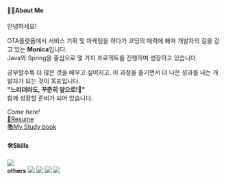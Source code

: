 <h4>👩‍💻About Me</h4>
<p>안녕하세요!</p>
<p>
  OTA플랫폼에서 서비스 기획 및 마케팅을 하다가 코딩의 매력에 빠져 개발자의 길을 걷고 있는 <strong>Monica</strong>입니다.<br>
  Java와 Spring을 중심으로 몇 가지 프로젝트를 진행하며 성장하고 있습니다.
</p>
<p>
  공부할수록 더 많은 것을 배우고 싶어지고, 이 과정을 즐기면서 더 나은 성과를 내는 개발자가 되는 것이 목표입니다.<br>
  <strong>"느리더라도, 꾸준히 앞으로!🚀"</strong><br>
  함께 성장할 준비가 되어 있습니다.
</p>

*Come here!*<br>
<a href="https://diligent-trout-f35.notion.site/1451d838d37c80f2b173e80cee21b02f?pvs=4" target="_blank">📄Resume</a><br>
<a href="https://diligent-trout-f35.notion.site/1461d838d37c8001a41ae2d2a64dc77a?pvs=4" target="_blank">📚My Study book</a>

<h4>🛠️Skills</h4>
<img src="https://github-readme-stats.vercel.app/api/top-langs/?username=Monica-Jang&layout=compact">
<div>
  <strong>others </strong>
  <img src="https://img.shields.io/badge/Spring-6DB33F?style=flat-square&logo=Spring&logoColor=white">
  <img src="https://img.shields.io/badge/Oracle-F80000?style=flat-square&logo=Oracle&logoColor=white">
  <img src="https://img.shields.io/badge/MySQL-4479A1?style=flat-square&logo=MySQL&logoColor=white">
  <img src="https://img.shields.io/badge/MariaDB-003545?style=flat-square&logo=MariaDB&logoColor=white">
</div>

<!-- <h4>🎖️Level</h4>
<img src="http://mazassumnida.wtf/api/v2/generate_badge?boj=jby1793">
<img src="https://github-readme-stats.vercel.app/api?username=Monica-Jang&show_icons=true"> -->
